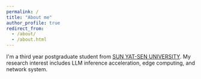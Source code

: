 ```yaml
---
permalink: /
title: "About me"
author_profile: true
redirect_from: 
  - /about/
  - /about.html
---
```


I'm a third year postgraduate student from [SUN YAT-SEN UNIVERSITY](https://www.sysu.edu.cn/). My research interest includes LLM inference acceleration, edge computing, and network system.
